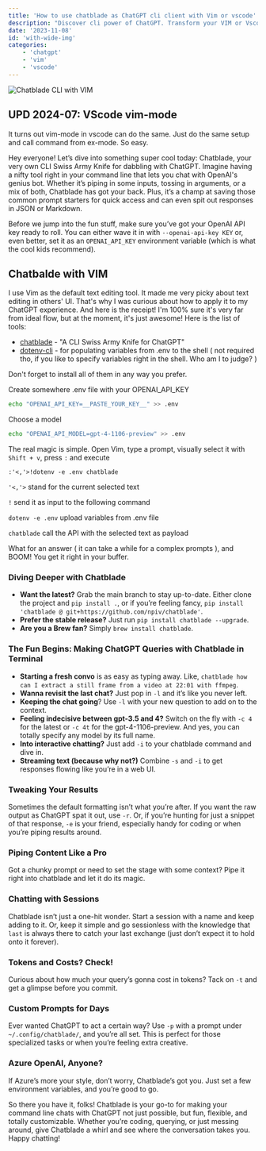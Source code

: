```yaml
---
title: 'How to use chatblade as ChatGPT cli client with Vim or vscode'
description: "Discover cli power of ChatGPT. Transform your VIM or Vscode with Chatblade—your CLI Swiss Army Knife for ChatGPT, and elevate your coding experience!"
date: '2023-11-08'
id: 'with-wide-img'
categories:
    - 'chatgpt'
    - 'vim'
    - 'vscode'
---
```


![Chatblade CLI with VIM](/chatblade-post-hero.webp "Chatblade cli with VIM")

## UPD 2024-07: VScode vim-mode

It turns out vim-mode in vscode can do the same. Just do the same setup and call command from ex-mode. So easy.


Hey everyone! Let’s dive into something super cool today: Chatblade, your very own CLI Swiss Army Knife for dabbling with ChatGPT. Imagine having a nifty tool right in your command line that lets you chat with OpenAI's genius bot. Whether it’s piping in some inputs, tossing in arguments, or a mix of both, Chatblade has got your back. Plus, it’s a champ at saving those common prompt starters for quick access and can even spit out responses in JSON or Markdown.

Before we jump into the fun stuff, make sure you’ve got your OpenAI API key ready to roll. You can either wave it in with `--openai-api-key KEY` or, even better, set it as an `OPENAI_API_KEY` environment variable (which is what the cool kids recommend).

## Chatbalde with VIM

I use Vim as the default text editing tool. It made me very picky about text editing in others' UI. That's why I was curious about how to apply it to my ChatGPT experience. And here is the receipt! I'm 100% sure it's very far from ideal flow, but at the moment, it's just awesome!
Here is the list of tools:
- [chatblade](https://github.com/npiv/chatblade) - "A CLI Swiss Army Knife for ChatGPT"
- [dotenv-cli](https://www.npmjs.com/package/dotenv-cli) - for populating variables from .env to the shell ( not required tho, if you like to specify variables right in the shell. Who am I to judge? )

Don't forget to install all of them in any way you prefer.

Create somewhere .env file with your OPENAI_API_KEY

```sh
echo "OPENAI_API_KEY=__PASTE_YOUR_KEY__" >> .env
```

Choose a model

```sh
echo "OPENAI_API_MODEL=gpt-4-1106-preview" >> .env
```

The real magic is simple. Open Vim, type a prompt, visually select it with `Shift + v`, press `:` and execute

```
:'<,'>!dotenv -e .env chatblade
```

`'<,'>`  stand for the current selected text

`!` send it as input to the following command

`dotenv -e .env` upload variables from .env file

`chatblade`  call the API with the selected text as payload

What for an answer ( it can take a while for a complex prompts ), and BOOM! You get it right in your buffer.

### Diving Deeper with Chatblade

- **Want the latest?** Grab the main branch to stay up-to-date. Either clone the project and `pip install .`, or if you’re feeling fancy, `pip install 'chatblade @ git+https://github.com/npiv/chatblade'`.
- **Prefer the stable release?** Just run `pip install chatblade --upgrade`.
- **Are you a Brew fan?** Simply `brew install chatblade`.

### The Fun Begins: Making ChatGPT Queries with Chatblade in Terminal

- **Starting a fresh convo** is as easy as typing away. Like, `chatblade how can I extract a still frame from a video at 22:01 with ffmpeg`.
- **Wanna revisit the last chat?** Just pop in `-l` and it’s like you never left.
- **Keeping the chat going**? Use `-l` with your new question to add on to the context.
- **Feeling indecisive between gpt-3.5 and 4?** Switch on the fly with `-c 4` for the latest or `-c 4t` for the gpt-4-1106-preview. And yes, you can totally specify any model by its full name.
- **Into interactive chatting?** Just add `-i` to your chatblade command and dive in.
- **Streaming text (because why not?)** Combine `-s` and `-i` to get responses flowing like you’re in a web UI.

### Tweaking Your Results

Sometimes the default formatting isn’t what you’re after. If you want the raw output as ChatGPT spat it out, use `-r`. Or, if you’re hunting for just a snippet of that response, `-e` is your friend, especially handy for coding or when you’re piping results around.

### Piping Content Like a Pro

Got a chunky prompt or need to set the stage with some context? Pipe it right into chatblade and let it do its magic.

### Chatting with Sessions

Chatblade isn’t just a one-hit wonder. Start a session with a name and keep adding to it. Or, keep it simple and go sessionless with the knowledge that `last` is always there to catch your last exchange (just don’t expect it to hold onto it forever).

### Tokens and Costs? Check!

Curious about how much your query’s gonna cost in tokens? Tack on `-t` and get a glimpse before you commit.

### Custom Prompts for Days

Ever wanted ChatGPT to act a certain way? Use `-p` with a prompt under `~/.config/chatblade/`, and you’re all set. This is perfect for those specialized tasks or when you’re feeling extra creative.

### Azure OpenAI, Anyone?

If Azure’s more your style, don’t worry, Chatblade’s got you. Just set a few environment variables, and you’re good to go.

So there you have it, folks! Chatblade is your go-to for making your command line chats with ChatGPT not just possible, but fun, flexible, and totally customizable. Whether you’re coding, querying, or just messing around, give Chatblade a whirl and see where the conversation takes you. Happy chatting!

